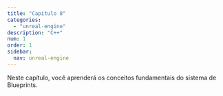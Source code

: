 ```yaml
---
title: "Capitulo 8"
categories: 
  - "unreal-engine"
description: "C++"
num: 1
order: 1
sidebar:
  nav: unreal-engine
---
```


Neste capítulo, você aprenderá os conceitos fundamentais do sistema de Blueprints.